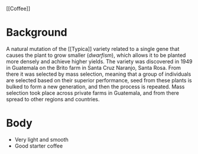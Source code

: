[[Coffee]]

# Background
A natural mutation of the [[Typica]] variety related to a single gene that causes the plant to grow smaller (_dwarfism_), which allows it to be planted more densely and achieve higher yields. The variety was discovered in 1949 in Guatemala on the Brito farm in Santa Cruz Naranjo, Santa Rosa. From there it was selected by mass selection, meaning that a group of individuals are selected based on their superior performance, seed from these plants is bulked to form a new generation, and then the process is repeated. Mass selection took place across private farms in Guatemala, and from there spread to other regions and countries.

# Body
- Very light and smooth
- Good starter coffee
